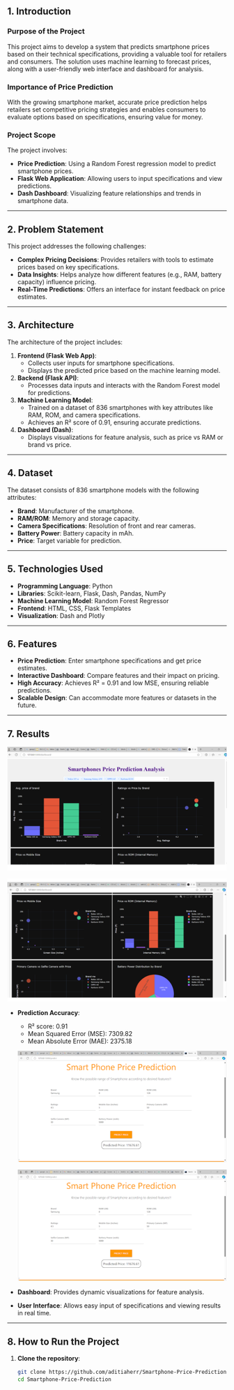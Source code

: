 
## 1. Introduction

### Purpose of the Project
This project aims to develop a system that predicts smartphone prices based on their technical specifications, providing a valuable tool for retailers and consumers. The solution uses machine learning to forecast prices, along with a user-friendly web interface and dashboard for analysis.

### Importance of Price Prediction
With the growing smartphone market, accurate price prediction helps retailers set competitive pricing strategies and enables consumers to evaluate options based on specifications, ensuring value for money.

### Project Scope
The project involves:
- **Price Prediction**: Using a Random Forest regression model to predict smartphone prices.
- **Flask Web Application**: Allowing users to input specifications and view predictions.
- **Dash Dashboard**: Visualizing feature relationships and trends in smartphone data.

---

## 2. Problem Statement

This project addresses the following challenges:
- **Complex Pricing Decisions**: Provides retailers with tools to estimate prices based on key specifications.
- **Data Insights**: Helps analyze how different features (e.g., RAM, battery capacity) influence pricing.
- **Real-Time Predictions**: Offers an interface for instant feedback on price estimates.

---

## 3. Architecture

The architecture of the project includes:
1. **Frontend (Flask Web App)**:
   - Collects user inputs for smartphone specifications.
   - Displays the predicted price based on the machine learning model.
2. **Backend (Flask API)**:
   - Processes data inputs and interacts with the Random Forest model for predictions.
3. **Machine Learning Model**:
   - Trained on a dataset of 836 smartphones with key attributes like RAM, ROM, and camera specifications.
   - Achieves an R² score of 0.91, ensuring accurate predictions.
4. **Dashboard (Dash)**:
   - Displays visualizations for feature analysis, such as price vs RAM or brand vs price.

---

## 4. Dataset

The dataset consists of 836 smartphone models with the following attributes:
- **Brand**: Manufacturer of the smartphone.
- **RAM/ROM**: Memory and storage capacity.
- **Camera Specifications**: Resolution of front and rear cameras.
- **Battery Power**: Battery capacity in mAh.
- **Price**: Target variable for prediction.

---

## 5. Technologies Used

- **Programming Language**: Python
- **Libraries**: Scikit-learn, Flask, Dash, Pandas, NumPy
- **Machine Learning Model**: Random Forest Regressor
- **Frontend**: HTML, CSS, Flask Templates
- **Visualization**: Dash and Plotly

---

## 6. Features

- **Price Prediction**: Enter smartphone specifications and get price estimates.
- **Interactive Dashboard**: Compare features and their impact on pricing.
- **High Accuracy**: Achieves R² = 0.91 and low MSE, ensuring reliable predictions.
- **Scalable Design**: Can accommodate more features or datasets in the future.

---

## 7. Results

 ![Prediction Image](https://raw.githubusercontent.com/aditiaherr/SmartPhone-Analysis/main/predcition.png)

 ![Prediction Image](https://raw.githubusercontent.com/aditiaherr/SmartPhone-Analysis/main/predicition.png)

- **Prediction Accuracy**: 
  - R² score: 0.91
  - Mean Squared Error (MSE): 7309.82
  - Mean Absolute Error (MAE): 2375.18
    
  ![GUI Image](https://raw.githubusercontent.com/aditiaherr/SmartPhone-Analysis/main/GUI.png)
    
  ![Dashboard Image](https://raw.githubusercontent.com/aditiaherr/SmartPhone-Analysis/main/dashboard.png)
 
- **Dashboard**: Provides dynamic visualizations for feature analysis.
- **User Interface**: Allows easy input of specifications and viewing results in real time.

---

## 8. How to Run the Project

1. **Clone the repository**:
   ```bash
   git clone https://github.com/aditiaherr/Smartphone-Price-Prediction.git
   cd Smartphone-Price-Prediction
